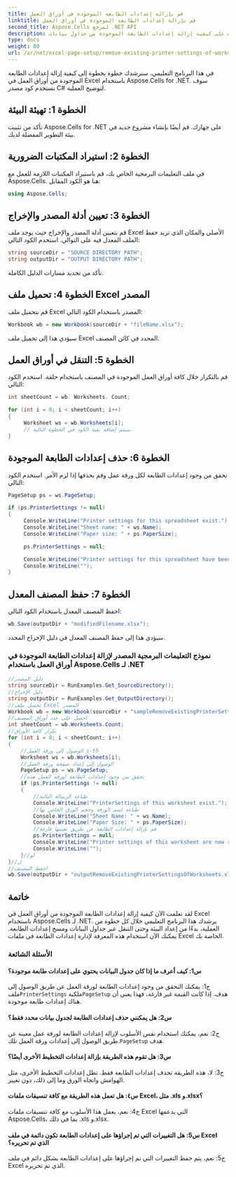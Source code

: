```yaml
---
title: قم بإزالة إعدادات الطابعة الموجودة في أوراق العمل
linktitle: قم بإزالة إعدادات الطابعة الموجودة في أوراق العمل
second_title: Aspose.Cells لمرجع .NET API
description: تعرف على كيفية إزالة إعدادات الطابعة الموجودة من جداول بيانات Excel باستخدام Aspose.Cells for .NET.
type: docs
weight: 80
url: /ar/net/excel-page-setup/remove-existing-printer-settings-of-worksheets/
---
```

في هذا البرنامج التعليمي، سنرشدك خطوة بخطوة إلى كيفية إزالة إعدادات الطابعة الموجودة من أوراق العمل في Excel باستخدام Aspose.Cells for .NET. سوف نستخدم كود مصدر C# لتوضيح العملية.

## الخطوة 1: تهيئة البيئة

تأكد من تثبيت Aspose.Cells for .NET على جهازك. قم أيضًا بإنشاء مشروع جديد في بيئة التطوير المفضلة لديك.

## الخطوة 2: استيراد المكتبات الضرورية

في ملف التعليمات البرمجية الخاص بك، قم باستيراد المكتبات اللازمة للعمل مع Aspose.Cells. هنا هو الكود المقابل:

```csharp
using Aspose.Cells;
```

## الخطوة 3: تعيين أدلة المصدر والإخراج

قم بتعيين أدلة المصدر والإخراج حيث يوجد ملف Excel الأصلي والمكان الذي تريد حفظ الملف المعدل فيه على التوالي. استخدم الكود التالي:

```csharp
string sourceDir = "SOURCE DIRECTORY PATH";
string outputDir = "OUTPUT DIRECTORY PATH";
```

تأكد من تحديد مسارات الدليل الكاملة.

## الخطوة 4: تحميل ملف Excel المصدر

قم بتحميل ملف Excel المصدر باستخدام الكود التالي:

```csharp
Workbook wb = new Workbook(sourceDir + "fileName.xlsx");
```

سيؤدي هذا إلى تحميل ملف Excel المحدد في كائن المصنف.

## الخطوة 5: التنقل في أوراق العمل

قم بالتكرار خلال كافة أوراق العمل الموجودة في المصنف باستخدام حلقة. استخدم الكود التالي:

```csharp
int sheetCount = wb. Worksheets. Count;

for (int i = 0; i < sheetCount; i++)
{
     Worksheet ws = wb.Worksheets[i];
     // سيتم إضافة بقية الكود في الخطوة التالية.
}
```

## الخطوة 6: حذف إعدادات الطابعة الموجودة

تحقق من وجود إعدادات الطابعة لكل ورقة عمل وقم بحذفها إذا لزم الأمر. استخدم الكود التالي:

```csharp
PageSetup ps = ws.PageSetup;

if (ps.PrinterSettings != null)
{
     Console.WriteLine("Printer settings for this spreadsheet exist.");
     Console.WriteLine("Sheet name: " + ws.Name);
     Console.WriteLine("Paper size: " + ps.PaperSize);

     ps.PrinterSettings = null;

     Console.WriteLine("Printer settings for this spreadsheet have been removed by setting them to null.");
     Console.WriteLine("");
}
```

## الخطوة 7: حفظ المصنف المعدل

احفظ المصنف المعدل باستخدام الكود التالي:

```csharp
wb.Save(outputDir + "modifiedFilename.xlsx");
```

سيؤدي هذا إلى حفظ المصنف المعدل في دليل الإخراج المحدد.

### نموذج التعليمات البرمجية المصدر لإزالة إعدادات الطابعة الموجودة في أوراق العمل باستخدام Aspose.Cells لـ .NET 
```csharp
//دليل المصدر
string sourceDir = RunExamples.Get_SourceDirectory();
//دليل الإخراج
string outputDir = RunExamples.Get_OutputDirectory();
//تحميل ملف Excel المصدر
Workbook wb = new Workbook(sourceDir + "sampleRemoveExistingPrinterSettingsOfWorksheets.xlsx");
//احصل على عدد أوراق المصنف
int sheetCount = wb.Worksheets.Count;
//تكرار كافة الأوراق
for (int i = 0; i < sheetCount; i++)
{
    //الوصول إلى ورقة العمل i-th
    Worksheet ws = wb.Worksheets[i];
    //الوصول إلى إعداد صفحة ورقة العمل
    PageSetup ps = ws.PageSetup;
    //تحقق من وجود إعدادات الطابعة لورقة العمل هذه
    if (ps.PrinterSettings != null)
    {
        //طباعة الرسالة التالية
        Console.WriteLine("PrinterSettings of this worksheet exist.");
        //طباعة اسم الورقة وحجم الورق الخاص بها
        Console.WriteLine("Sheet Name: " + ws.Name);
        Console.WriteLine("Paper Size: " + ps.PaperSize);
        //قم بإزالة إعدادات الطابعة عن طريق تعيينها فارغة
        ps.PrinterSettings = null;
        Console.WriteLine("Printer settings of this worksheet are now removed by setting it null.");
        Console.WriteLine("");
    }//لو
}//ل
//احفظ المصنف
wb.Save(outputDir + "outputRemoveExistingPrinterSettingsOfWorksheets.xlsx");
```

## خاتمة

لقد تعلمت الآن كيفية إزالة إعدادات الطابعة الموجودة من أوراق العمل في Excel باستخدام Aspose.Cells لـ .NET. يرشدك هذا البرنامج التعليمي خلال كل خطوة من العملية، بدءًا من إعداد البيئة وحتى التنقل عبر جداول البيانات ومسح إعدادات الطابعة. يمكنك الآن استخدام هذه المعرفة لإدارة إعدادات الطابعة في ملفات Excel الخاصة بك.

### الأسئلة الشائعة

#### س1: كيف أعرف ما إذا كان جدول البيانات يحتوي على إعدادات طابعة موجودة؟

 ج1: يمكنك التحقق من وجود إعدادات الطابعة لورقة العمل عن طريق الوصول إلى ملف`PrinterSettings` ملكية`PageSetup` هدف. إذا كانت القيمة غير فارغة، فهذا يعني أن هناك إعدادات طابعة موجودة.

#### س2: هل يمكنني حذف إعدادات الطابعة لجدول بيانات محدد فقط؟

 ج2: نعم، يمكنك استخدام نفس الأسلوب لإزالة إعدادات الطابعة لورقة عمل معينة عن طريق الوصول إلى إعدادات ورقة العمل تلك.`PageSetup` هدف.

#### س3: هل تقوم هذه الطريقة بإزالة إعدادات التخطيط الأخرى أيضًا؟

ج3: لا، هذه الطريقة تحذف إعدادات الطابعة فقط. تظل إعدادات التخطيط الأخرى، مثل الهوامش واتجاه الورق وما إلى ذلك، دون تغيير.

#### س٤: هل تعمل هذه الطريقة مع كافة تنسيقات ملفات Excel، مثل .xls و.xlsx؟

ج4: نعم، يعمل هذا الأسلوب مع كافة تنسيقات ملفات Excel التي يدعمها Aspose.Cells، بما في ذلك .xls و.xlsx.

#### س5: هل التغييرات التي تم إجراؤها على إعدادات الطابعة تكون دائمة في ملف Excel الذي تم تحريره؟

ج5: نعم، يتم حفظ التغييرات التي تم إجراؤها على إعدادات الطابعة بشكل دائم في ملف Excel الذي تم تحريره.